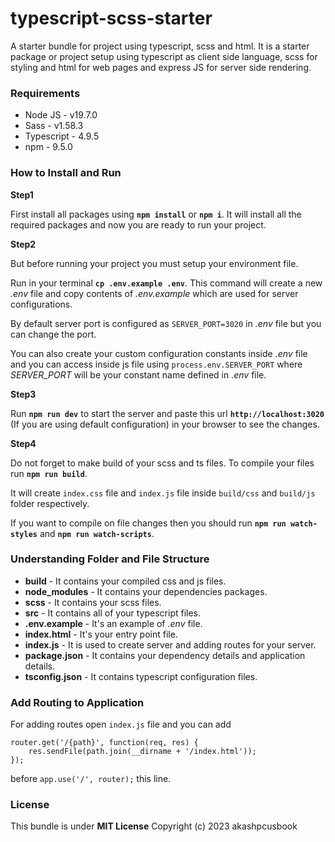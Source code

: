 # typescript-scss-starter
A starter bundle for project using typescript, scss and html. It is a starter package or project setup using typescript as client side language, scss for styling and html for web pages and express JS for server side rendering. 

### Requirements
- Node JS - v19.7.0
- Sass - v1.58.3
- Typescript - 4.9.5
- npm - 9.5.0

### How to Install and Run

**Step1**

First install all packages using **` npm install `** or **` npm i `**.
It will install all the required packages and now you are ready to run your project.

**Step2**

But before running your project you must setup your environment file.

Run in your terminal **` cp .env.example .env `**.
This command will create a new *.env* file and copy contents of *.env.example* which are used for server configurations.

By default server port is configured as ` SERVER_PORT=3020 ` in *.env* file but you can change the port.

You can also create your custom configuration constants inside *.env* file and you can access inside js file using ` process.env.SERVER_PORT ` where *SERVER_PORT* will be your constant name defined in *.env* file.

**Step3**

Run **` npm run dev `** to start the server and paste this url **` http://localhost:3020 `** (If you are using default configuration) in your browser to see the changes.

**Step4**

Do not forget to make build of your scss and ts files. To compile your files run **` npm run build `**.

It will create `index.css` file and `index.js` file inside `build/css` and `build/js` folder respectively.

If you want to compile on file changes then you should run **` npm run watch-styles `** and **` npm run watch-scripts `**.

### Understanding Folder and File Structure
- **build** - It contains your compiled css and js files.
- **node_modules** - It contains your dependencies packages.
- **scss** - It contains your scss files.
- **src** - It contains all of your typescript files.
- **.env.example** - It's an example of *.env* file.
- **index.html** - It's your entry point file.
- **index.js** - It is used to create server and adding routes for your server.
- **package.json** - It contains your dependency details and application details.
- **tsconfig.json** - It contains typescript configuration files.

### Add Routing to Application
For adding routes open `index.js` file and you can add 
```
router.get('/{path}', function(req, res) {
    res.sendFile(path.join(__dirname + '/index.html'));
});

```
before ``` app.use('/', router); ``` this line.

### License
This bundle is under **MIT License** Copyright (c) 2023 akashpcusbook